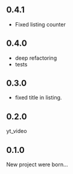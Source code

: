 ## 0.4.1

* Fixed listing counter

## 0.4.0

* deep refactoring
* tests

## 0.3.0

* fixed title in listing.

## 0.2.0

yt_video

## 0.1.0

New project were born…